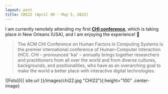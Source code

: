 ```yaml
---
layout: post
title: CHI22 (April 30 - May 5, 2022)
---
```


I am currently remotely attending my first <strong><a href="https://chi2022.acm.org/" target="_blank" rel="noopener">CHI conference</a></strong>, which is taking place in New Orleans (USA), and I am enjoying the experience! &#129321;

<blockquote>
The ACM CHI Conference on Human Factors in Computing Systems is the premier international conference of Human-Computer Interaction (HCI). 
CHI – pronounced 'kai' – annually brings together researchers and practitioners from all over the world and from diverse cultures, backgrounds, 
and positionalities, who have as an overarching goal to make the world a better place with interactive digital technologies.
</blockquote>

![Foto]({{ site.url }}/images/chi22.jpg "CHI22"){:height="100" .center-image}
